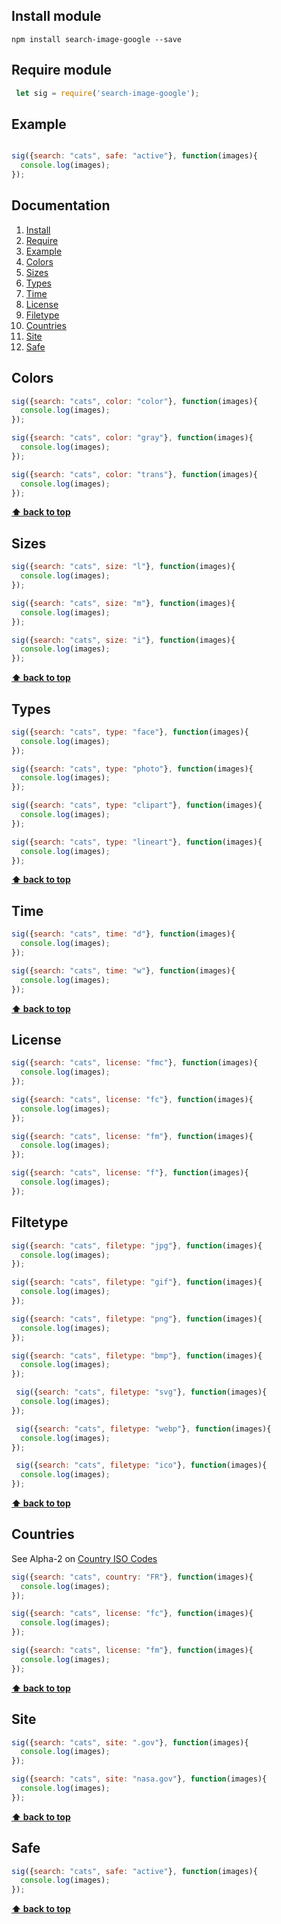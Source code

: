 ## Install module
  <a name="Install"></a>
   ```
   npm install search-image-google --save
   ```
   
## Require module
  <a name="Require"></a>
   ```javascript
    let sig = require('search-image-google');
  ```
  
## Example
  <a name="Example"></a>
  ```javascript  
  
  sig({search: "cats", safe: "active"}, function(images){
    console.log(images);
  });
  
  ```

## Documentation
  <a name="Documentation"></a>
  1. [Install](#Install)
  1. [Require](#Require)
  1. [Example](#Example)
  1. [Colors](#Colors)
  1. [Sizes](#Sizes)
  1. [Types](#Types)
  1. [Time](#Time)
  1. [License](#License)
  1. [Filetype](#Filetype)
  1. [Countries](#Countries)
  1. [Site](#Site)
  1. [Safe](#Safe)

## Colors
  <a name="Colors"></a>
  ```javascript  
  sig({search: "cats", color: "color"}, function(images){
    console.log(images);
  });

  sig({search: "cats", color: "gray"}, function(images){
    console.log(images);
  });

  sig({search: "cats", color: "trans"}, function(images){
    console.log(images);
  });
  ```
  **[⬆ back to top](#Documentation)**
  
## Sizes
  <a name="Sizes"></a>
  ```javascript  
  sig({search: "cats", size: "l"}, function(images){
    console.log(images);
  });

  sig({search: "cats", size: "m"}, function(images){
    console.log(images);
  });

  sig({search: "cats", size: "i"}, function(images){
    console.log(images);
  });
  ```
  **[⬆ back to top](#Documentation)**
  
## Types
  <a name="Types"></a><a name="1.1"></a>
  ```javascript  
  sig({search: "cats", type: "face"}, function(images){
    console.log(images);
  });

  sig({search: "cats", type: "photo"}, function(images){
    console.log(images);
  });

  sig({search: "cats", type: "clipart"}, function(images){
    console.log(images);
  });
  
  sig({search: "cats", type: "lineart"}, function(images){
    console.log(images);
  });
  ```
  **[⬆ back to top](#Documentation)**
  
## Time
  <a name="Time"></a>
  ```javascript  
  sig({search: "cats", time: "d"}, function(images){
    console.log(images);
  });

  sig({search: "cats", time: "w"}, function(images){
    console.log(images);
  });
  ```
  **[⬆ back to top](#Documentation)**
  
## License
  <a name="License"></a>
  ```javascript  
  sig({search: "cats", license: "fmc"}, function(images){
    console.log(images);
  });

  sig({search: "cats", license: "fc"}, function(images){
    console.log(images);
  });
  
  sig({search: "cats", license: "fm"}, function(images){
    console.log(images);
  });
  
  sig({search: "cats", license: "f"}, function(images){
    console.log(images);
  });
  ```
  
  ## Filtetype
  <a name="Filtetype"></a>
  ```javascript  
  sig({search: "cats", filetype: "jpg"}, function(images){
    console.log(images);
  });

  sig({search: "cats", filetype: "gif"}, function(images){
    console.log(images);
  });
  
  sig({search: "cats", filetype: "png"}, function(images){
    console.log(images);
  });
  
  sig({search: "cats", filetype: "bmp"}, function(images){
    console.log(images);
  });
  
   sig({search: "cats", filetype: "svg"}, function(images){
    console.log(images);
  });
  
   sig({search: "cats", filetype: "webp"}, function(images){
    console.log(images);
  });
  
   sig({search: "cats", filetype: "ico"}, function(images){
    console.log(images);
  });
  ```
  **[⬆ back to top](#Documentation)**
  
  ## Countries
  <a name="Countries"></a>
  See Alpha-2 on <a href="http://www.nationsonline.org/oneworld/country_code_list.htm">Country ISO Codes</a>
  ```javascript  
  sig({search: "cats", country: "FR"}, function(images){
    console.log(images);
  });

  sig({search: "cats", license: "fc"}, function(images){
    console.log(images);
  });
  
  sig({search: "cats", license: "fm"}, function(images){
    console.log(images);
  });
  ```
  **[⬆ back to top](#Documentation)**
  
## Site
  <a name="Site"></a>
  ```javascript  
  sig({search: "cats", site: ".gov"}, function(images){
    console.log(images);
  });

  sig({search: "cats", site: "nasa.gov"}, function(images){
    console.log(images);
  });
  ```
  **[⬆ back to top](#Documentation)**
  
## Safe
  <a name="Safe"></a>
  ```javascript  
  sig({search: "cats", safe: "active"}, function(images){
    console.log(images);
  });
  ```
  **[⬆ back to top](#Documentation)**
  
